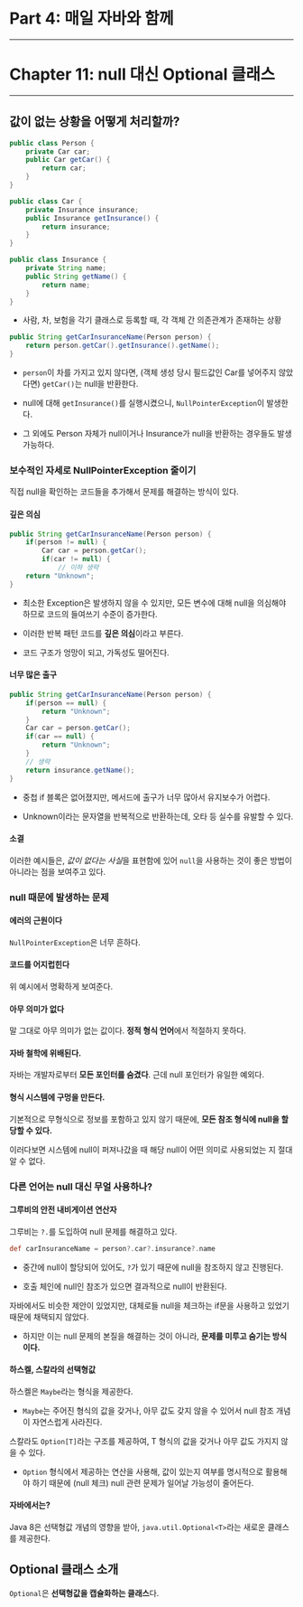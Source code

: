 # Part 4: 매일 자바와 함께

---

# Chapter 11: null 대신 Optional 클래스

---

## 값이 없는 상황을 어떻게 처리할까?

```java
public class Person {
    private Car car;
    public Car getCar() {
        return car;
    }
}

public class Car {
    private Insurance insurance;
    public Insurance getInsurance() {
        return insurance;
    }
}

public class Insurance {
    private String name;
    public String getName() {
        return name;
    }
}
```

- 사람, 차, 보험을 각기 클래스로 등록할 때, 각 객체 간 의존관계가 존재하는 상황

```java
public String getCarInsuranceName(Person person) {
    return person.getCar().getInsurance().getName();
}
```

- `person`이 차를 가지고 있지 않다면, (객체 생성 당시 필드값인 Car를 넣어주지 않았다면) `getCar()`는 null을 반환한다.

- null에 대해 `getInsurance()`를 실행시켰으니, `NullPointerException`이 발생한다.

- 그 외에도 Person 자체가 null이거나 Insurance가 null을 반환하는 경우들도 발생 가능하다.

### 보수적인 자세로 NullPointerException 줄이기

직접 null을 확인하는 코드들을 추가해서 문제를 해결하는 방식이 있다.

#### 깊은 의심

```java
public String getCarInsuranceName(Person person) {
    if(person != null) {
        Car car = person.getCar();
        if(car != null) {
            // 이하 생략
    return "Unknown";
}
```

- 최소한 Exception은 발생하지 않을 수 있지만, 모든 변수에 대해 null을 의심해야 하므로 코드의 들여쓰기 수준이 증가한다.

- 이러한 반복 패턴 코드를 **깊은 의심**이라고 부른다.

- 코드 구조가 엉망이 되고, 가독성도 떨어진다.

#### 너무 많은 출구

```java
public String getCarInsuranceName(Person person) {
    if(person == null) {
        return "Unknown";
    }
    Car car = person.getCar();
    if(car == null) {
        return "Unknown";
    }
    // 생략
    return insurance.getName();
}
```

- 중첩 if 블록은 없어졌지만, 메서드에 출구가 너무 많아서 유지보수가 어렵다.

- Unknown이라는 문자열을 반복적으로 반환하는데, 오타 등 실수를 유발할 수 있다.

#### 소결

이러한 예시들은, *값이 없다는 사실*을 표현함에 있어 `null`을 사용하는 것이 좋은 방법이 아니라는 점을 보여주고 있다.

### null 때문에 발생하는 문제

#### 에러의 근원이다

`NullPointerException`은 너무 흔하다.

#### 코드를 어지럽힌다

위 예시에서 명확하게 보여준다.

#### 아무 의미가 없다

말 그대로 아무 의미가 없는 값이다. **정적 형식 언어**에서 적절하지 못하다.

#### 자바 철학에 위배된다.

자바는 개발자로부터 **모든 포인터를 숨겼다**. 근데 null 포인터가 유일한 예외다.

#### 형식 시스템에 구멍을 만든다.

기본적으로 무형식으로 정보를 포함하고 있지 않기 때문에, **모든 참조 형식에 null을 할당할 수 있다.**

이러다보면 시스템에 null이 퍼져나갔을 때 해당 null이 어떤 의미로 사용되었는 지 절대 알 수 없다.

### 다른 언어는 null 대신 무얼 사용하나?

#### 그루비의 안전 내비게이션 연산자

그루비는 `?.`를 도입하여 null 문제를 해결하고 있다.

```groovy
def carInsuranceName = person?.car?.insurance?.name
```

- 중간에 null이 할당되어 있어도, `?`가 있기 때문에 null을 참조하지 않고 진행된다.

- 호출 체인에 null인 참조가 있으면 결과적으로 null이 반환된다.

자바에서도 비슷한 제안이 있었지만, 대체로들 null을 체크하는 if문을 사용하고 있었기 때문에 채택되지 않았다.

- 하지만 이는 null 문제의 본질을 해결하는 것이 아니라, **문제를 미루고 숨기는 방식이다.**

#### 하스켈, 스칼라의 선택형값

하스켈은 `Maybe`라는 형식을 제공한다.

- `Maybe`는 주어진 형식의 값을 갖거나, 아무 값도 갖지 않을 수 있어서 null 참조 개념이 자연스럽게 사라진다.

스칼라도 `Option[T]`라는 구조를 제공하여, T 형식의 값을 갖거나 아무 값도 가지지 않을 수 있다.

- `Option` 형식에서 제공하는 연산을 사용해, 값이 있는지 여부를 명시적으로 활용해야 하기 때문에 (null 체크) null 관련 문제가 일어날 가능성이 줄어든다.

#### 자바에서는?

Java 8은 선택형값 개념의 영향을 받아, `java.util.Optional<T>`라는 새로운 클래스를 제공한다.

## Optional 클래스 소개

`Optional`은 **선택형값을 캡슐화하는 클래스**다.
